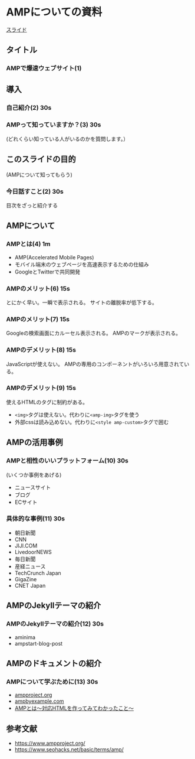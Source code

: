 AMPについての資料
=============

[スライド](https://speakerdeck.com/shoyan/ampdebao-su-websaito)

## タイトル

### AMPで爆速ウェブサイト(1)

## 導入

### 自己紹介(2) 30s

### AMPって知っていますか？(3) 30s

(どれくらい知っている人がいるのかを質問します。）

## このスライドの目的

(AMPについて知ってもらう)

### 今日話すこと(2) 30s

目次をざっと紹介する

## AMPについて

### AMPとは(4) 1m

* AMP(Accelerated Mobile Pages)
* モバイル端末のウェブページを高速表示するための仕組み
* GoogleとTwitterで共同開発

### AMPのメリット(6) 15s

とにかく早い。一瞬で表示される。
サイトの離脱率が低下する。

### AMPのメリット(7) 15s

Googleの検索画面にカルーセル表示される。
AMPのマークが表示される。

### AMPのデメリット(8) 15s

JavaScriptが使えない。
AMPの専用のコンポーネントがいろいろ用意されている。

### AMPのデメリット(9) 15s

使えるHTMLのタグに制約がある。

* `<img>`タグは使えない。代わりに`<amp-img>`タグを使う
* 外部cssは読み込めない。代わりに`<style amp-custom>`タグで囲む

## AMPの活用事例

### AMPと相性のいいプラットフォーム(10) 30s

(いくつか事例をあげる)

* ニュースサイト
* ブログ
* ECサイト

### 具体的な事例(11) 30s

* 朝日新聞
* CNN
* JIJI.COM
* LivedoorNEWS
* 毎日新聞
* 産経ニュース
* TechCrunch Japan
* GigaZine
* CNET Japan

## AMPのJekyllテーマの紹介

### AMPのJekyllテーマの紹介(12) 30s

* aminima
* ampstart-blog-post

## AMPのドキュメントの紹介

### AMPについて学ぶために(13) 30s

* [ampproject.org](https://www.ampproject.org/)
* [ampbyexample.com](https://ampbyexample.com/)
* [AMPとは～対応HTMLを作ってみてわかったこと～](https://blog.sakurasaku-labo.jp/amp-html/)

## 参考文献

* https://www.ampproject.org/
* https://www.seohacks.net/basic/terms/amp/

